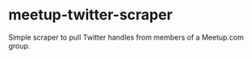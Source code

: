 meetup-twitter-scraper
======================

Simple scraper to pull Twitter handles from members of a Meetup.com group.
